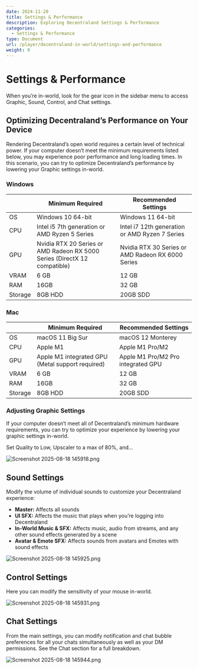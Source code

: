 ```yaml
---
date: 2024-11-20
title: Settings & Performance
description: Exploring Decentraland Settings & Performance
categories:
  - Settings & Performance
type: Document
url: /player/decentraland-in-world/settings-and-performance
weight: 9
---
```



# Settings & Performance

When you’re in-world, look for the gear icon in the sidebar menu to access Graphic, Sound, Control, and Chat settings.

## Optimizing Decentraland’s Performance on Your Device

Rendering Decentraland’s open world requires a certain level of technical power. If your computer doesn’t meet the minimum requirements listed below, you may experience poor performance and long loading times. In this scenario, you can try to optimize Decentraland’s performance by lowering your Graphic settings in-world.

### **Windows**

|  | Minimum Required | Recommended Settings |
| --- | --- | --- |
| OS | Windows 10 64-bit | Windows 11 64-bit |
| CPU | Intel i5 7th generation or AMD Ryzen 5 Series | Intel i7 12th generation or AMD Ryzen 7 Series |
| GPU | Nvidia RTX 20 Series or AMD Radeon RX 5000 Series (DirectX 12 compatible) | Nvidia RTX 30 Series or AMD Radeon RX 6000 Series |
| VRAM | 6 GB | 12 GB |
| RAM | 16GB | 32 GB |
| Storage | 8GB HDD | 20GB SDD |

### **Mac**

|  | Minimum Required | Recommended Settings |
| --- | --- | --- |
| OS | macOS 11 Big Sur | macOS 12 Monterey |
| CPU | Apple M1 | Apple M1 Pro/M2 |
| GPU | Apple M1 integrated GPU (Metal support required) | Apple M1 Pro/M2 Pro integrated GPU |
| VRAM | 6 GB | 12 GB |
| RAM | 16GB | 32 GB |
| Storage | 8GB HDD | 20GB SDD |

### Adjusting Graphic Settings

If your computer doesn’t meet all of Decentraland’s minimum hardware requirements, you can try to optimize your experience by lowering your graphic settings in-world. 

Set Quality to Low, Upscaler to a max of 80%, and…

![Screenshot 2025-08-18 145918.png](attachment:274e83d9-ef78-4b7c-b28f-1d16de2f6e92:Screenshot_2025-08-18_145918.png)

## Sound Settings

Modify the volume of individual sounds to customize your Decentraland experience:

- **Master:** Affects all sounds
- **UI SFX:** Affects the music that plays when you’re logging into Decentraland
- **In-World Music & SFX:** Affects music, audio from streams, and any other sound effects generated by a scene
- **Avatar & Emote SFX:** Affects sounds from avatars and Emotes with sound effects

![Screenshot 2025-08-18 145925.png](attachment:6dbac129-7eac-49e8-ba56-27e4a73252fd:Screenshot_2025-08-18_145925.png)

## Control Settings

Here you can modify the sensitivity of your mouse in-world.

![Screenshot 2025-08-18 145931.png](attachment:66ea6987-650e-4ef4-b626-f249f99741b5:Screenshot_2025-08-18_145931.png)

## Chat Settings

From the main settings, you can modify notification and chat bubble preferences for all your chats simultaneously as well as your DM permissions. See the Chat section for a full breakdown.

![Screenshot 2025-08-18 145944.png](attachment:b90fa24e-252c-4e84-abc5-1460a364c9a3:Screenshot_2025-08-18_145944.png)